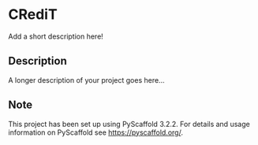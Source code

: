 # CRediT

Add a short description here!


## Description

A longer description of your project goes here...


## Note

This project has been set up using PyScaffold 3.2.2. For details and usage
information on PyScaffold see https://pyscaffold.org/.
